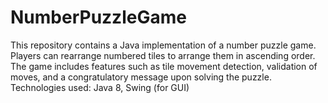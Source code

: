 # NumberPuzzleGame
This repository contains a Java implementation of a number puzzle game. Players can rearrange numbered tiles to arrange them in ascending order. The game includes features such as tile movement detection, validation of moves, and a congratulatory message upon solving the puzzle.  Technologies used: Java 8, Swing (for GUI) 

